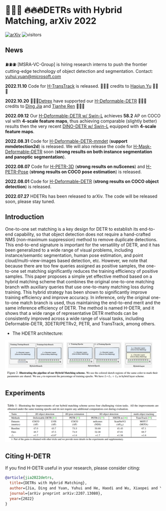 
<!--

**Here are some ideas to get you started:**

🙋‍♀️ A short introduction - what is your organization all about?
🌈 Contribution guidelines - how can the community get involved?
👩‍💻 Useful resources - where can the community find your docs? Is there anything else the community should know?
🍿 Fun facts - what does your team eat for breakfast?
🧙 Remember, you can do mighty things with the power of [Markdown](https://docs.github.com/github/writing-on-github/getting-started-with-writing-and-formatting-on-github/basic-writing-and-formatting-syntax)
-->


# 🚀🚀🚀 🔥🔥🔥DETRs with Hybrid Matching, arXiv 2022

[![arXiv](https://img.shields.io/badge/arXiv-Paper-<COLOR>.svg)](https://arxiv.org/abs/2207.13080)
![visitors](https://visitor-badge.glitch.me/badge?page_id=HDETR&left_color=blue&right_color=green)

## News

⛽⛽⛽ [MSRA-VC-Group] is hiring research interns to push the frontier cutting-edge technology of object detection and segmentation. Contact: [yuhui.yuan@microsoft.com](yuhui.yuan@microsoft.com)

**2022.11.10** Code for [H-TransTrack](https://github.com/HDETR/H-TransTrack) is released. 🍺🍺🍺 credits to [Haojun Yu](https://github.com/HaojunYuPKU) 🍺🍺🍺

**2022.10.20** 🎉🎉🎉[Detrex](https://github.com/IDEA-Research/detrex) have supported our [H-Deformable-DETR](https://github.com/IDEA-Research/detrex/blob/main/projects/h_deformable_detr/README.md) 🍺🍺🍺 credits to [Ding Jia](https://github.com/JiaDingCN) and [Tianhe Ren](https://github.com/rentainhe) 🍺🍺🍺

**2022.09.12** Our [H-Deformable-DETR w/ Swin-L]() achieves **58.2** AP on COCO val with **4-scale feature maps**, thus achieving comparable (slightly better) results then the very recent [DINO-DETR w/ Swin-L](https://github.com/IDEACVR/DINO#36-epoch-setting) equipped with **4-scale feature maps**.

**2022.08.31** Code for [H-Deformable-DETR-mmdet](https://github.com/HDETR/H-Deformable-DETR-mmdet) (**support mmdetection2d**) is released. We will also release the code for [H-Mask-Deformable-DETR](https://github.com/HDETR/H-Mask-Deformable-DETR) soon (**strong results on both instance segmentation and panoptic segmentation**).

**2022.08.07** Code for [H-PETR-3D](https://github.com/HDETR/H-PETR-3D) (**strong results on nuScenes**) and [H-PETR-Pose](https://github.com/HDETR/H-PETR-Pose) (**strong results on COCO pose estimation**) is released.

**2022.08.01** Code for [H-Deformable-DETR](https://github.com/HDETR/H-Deformable-DETR) (**strong results on COCO object detection**) is released.

**2022.07.27** HDETRs has been released to arXiv. The code will be released soon, please stay tuned. 


## Introduction
One-to-one set matching is a key design for DETR to establish its end-to-end capability, so that object detection does not require a hand-crafted NMS (non-maximum suppression) method to remove duplicate detections. This end-to-end signature is important for the versatility of DETR, and it has been generalized to a wide range of visual problems, including instance/semantic segmentation, human pose estimation, and point cloud/multi-view-images based detection, etc. However, we note that because there are too few queries assigned as positive samples, the one-to-one set matching significantly reduces the training efficiency of positive samples. This paper proposes a simple yet effective method based on a hybrid matching scheme that combines the original one-to-one matching branch with auxiliary queries that use one-to-many matching loss during training. This hybrid strategy has been shown to significantly improve training efficiency and improve accuracy. In inference, only the original one-to-one match branch is used, thus maintaining the end-to-end merit and the same inference efficiency of DETR. The method is named H-DETR, and it shows that a wide range of representative DETR methods can be consistently improved across a wide range of visual tasks, including Deformable-DETR, 3DETR/PETRv2, PETR, and TransTrack, among others.

- The HDETR architecture:

![teaser](profile/HDETR_framework.png)

## Experiments

![teaser](profile/HDETR_main_results.png)


## Citing H-DETR
If you find H-DETR useful in your research, please consider citing:
```bibtex
@article{jia2022detrs,
  title={DETRs with Hybrid Matching},
  author={Jia, Ding and Yuan, Yuhui and He, Haodi and Wu, Xiaopei and Yu, Haojun and Lin, Weihong and Sun, Lei and Zhang, Chao and Hu, Han},
  journal={arXiv preprint arXiv:2207.13080},
  year={2022}
}
```

